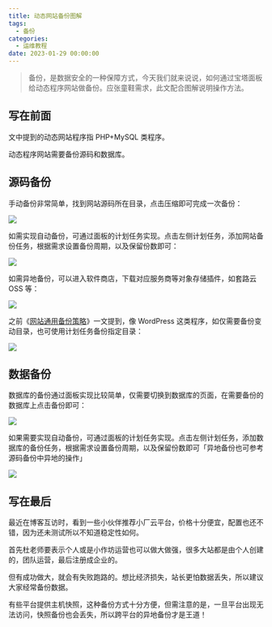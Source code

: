 ```yaml
---
title: 动态网站备份图解
tags:
  - 备份
categories:
  - 运维教程
date: 2023-01-29 00:00:00
---
```


> 备份，是数据安全的一种保障方式，今天我们就来说说，如何通过宝塔面板给动态程序网站做备份。应张童鞋需求，此文配合图解说明操作方法。

<!-- more -->

## 写在前面

文中提到的动态网站程序指 PHP+MySQL 类程序。

动态程序网站需要备份源码和数据库。

## 源码备份

手动备份非常简单，找到网站源码所在目录，点击压缩即可完成一次备份：

![](https://cdn.dusays.com/2023/01/550-1.jpg)

如需实现自动备份，可通过面板的计划任务实现。点击左侧计划任务，添加网站备份任务，根据需求设置备份周期，以及保留份数即可：

![](https://cdn.dusays.com/2023/01/550-2.jpg)

如需异地备份，可以进入软件商店，下载对应服务商等对象存储插件，如套路云 OSS 等：

![](https://cdn.dusays.com/2023/01/550-3.jpg)

之前《[网站通用备份策略](https://dusays.com/546/)》一文提到，像 WordPress 这类程序，如仅需要备份变动目录，也可使用计划任务备份指定目录：

![](https://cdn.dusays.com/2023/01/550-4.jpg)

## 数据备份

数据库的备份通过面板实现比较简单，仅需要切换到数据库的页面，在需要备份的数据库上点击备份即可：

![](https://cdn.dusays.com/2023/01/550-5.jpg)

如果需要实现自动备份，可通过面板的计划任务实现。点击左侧计划任务，添加数据库的备份任务，根据需求设置备份周期，以及保留份数即可「异地备份也可参考源码备份中异地的操作」

![](https://cdn.dusays.com/2023/01/550-6.jpg)

## 写在最后

最近在博客互访时，看到一些小伙伴推荐小厂云平台，价格十分便宜，配置也还不错，因为还未测试所以不知道稳定性如何。

首先杜老师要表示个人或是小作坊运营也可以做大做强，很多大站都是由个人创建的，团队运营，最后注册成企业的。

但有成功做大，就会有失败跑路的。想比经济损失，站长更怕数据丢失，所以建议大家经常备份数据。

有些平台提供主机快照，这种备份方式十分方便，但需注意的是，一旦平台出现无法访问，快照备份也会丢失，所以跨平台的异地备份才是王道！